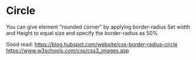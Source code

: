 # Circle

You can give element "rounded corner" by applying border-radius
Set width and Height to equal size and specify the border-radius as 50%

Good read: https://blog.hubspot.com/website/css-border-radius-circle
https://www.w3schools.com/css/css3_images.asp